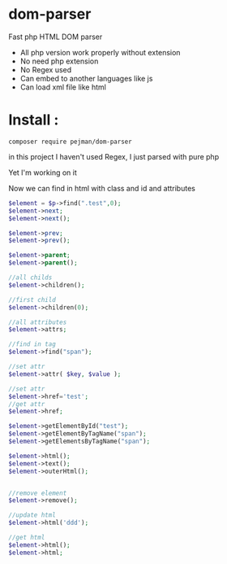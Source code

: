 # dom-parser
Fast php HTML DOM parser
- All php version work properly without extension
- No need php extension
- No Regex used
- Can embed to another languages like js
- Can load xml file like html

# Install :
```
composer require pejman/dom-parser
```


in this project I haven't used Regex, I just parsed with pure php

Yet I'm working on it

Now we can find in html with class and id and attributes

```php
$element = $p->find(".test",0);
$element->next;
$element->next();

$element->prev;
$element->prev();

$element->parent;
$element->parent();

//all childs
$element->children();

//first child
$element->children(0);

//all attributes
$element->attrs;

//find in tag
$element->find("span");

//set attr
$element->attr( $key, $value );

//set attr
$element->href='test';
//get attr
$element->href;

$element->getElementById("test");
$element->getElementByTagName("span");
$element->getElementsByTagName("span");

$element->html();
$element->text();
$element->outerHtml();


//remove element
$element->remove();

//update html
$element->html('ddd');

//get html
$element->html();
$element->html;
```

